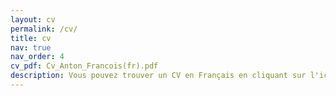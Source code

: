 ```yaml
---
layout: cv
permalink: /cv/
title: cv
nav: true
nav_order: 4
cv_pdf: Cv_Anton_Francois(fr).pdf
description: Vous pouvez trouver un CV en Français en cliquant sur l'icône 'pdf' à droite.
---
```


